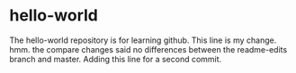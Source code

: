 # hello-world
The hello-world repository is for learning github.
This line is my change.
hmm. the compare changes said no differences between the readme-edits branch and master. Adding this line for a second commit.
